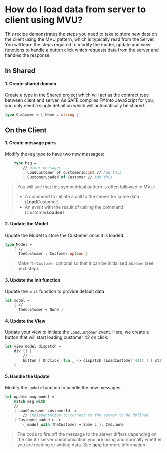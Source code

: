 # How do I load data from server to client using MVU?
This recipe demonstrates the steps you need to take to store new data on the client using the MVU pattern, which is typically read from the Server. You will learn the steps required to modify the model, update and view functions to handle a button click which requests data from the server and handles the response.

## In Shared
#### 1. Create shared domain
Create a type in the Shared project which will act as the contract type between client and server. As SAFE compiles F# into JavaScript for you, you only need a single definition which will automatically be shared.
```fsharp
type Customer = { Name : string }
```

## On the Client
#### 1. Create message pairs
Modify the `Msg` type to have two new messages:

```fsharp
    type Msg =
        // other messages ...
        | LoadCustomer of customerId:int // Add this
        | CustomerLoaded of Customer // Add this
```

> You will see that this symmetrical pattern is often followed in MVU:
>
> * A *command* to initiate a call to the server for some data (**Load**Customer)
> * An *event* with the result of calling the command (Customer**Loaded**)

#### 2. Update the Model
Update the Model to store the Customer once it is loaded:
```fsharp
type Model =
    { // ...
      TheCustomer : Customer option }
```

> Make `TheCustomer` optional so that it can be initialised as `None` (see next step).

#### 3. Update the Init function
Update the `init` function to provide default data
```fsharp
let model =
    { // ...
      TheCustomer = None }
```
#### 4. Update the View
Update your view to initiate the `LoadCustomer` event. Here, we create a button that will start loading customer 42 on click:
```fsharp
let view model dispatch =
    div [] [
        // ...
        button [ OnClick (fun _ -> dispatch (LoadCustomer 42)) ] [ str "Load Customer"]
    ]
```
#### 5. Handle the Update
Modify the `update` function to handle the new messages:
```fsharp
let update msg model =
    match msg with
    // ....
    | LoadCustomer customerId ->
        // Implementation to connect to the server to be defined.
    | CustomerLoaded c ->
        { model with TheCustomer = Some c }, Cmd.none
```

> The code to fire off the message to the server differs depending on the client / server communication you are using and normally whether you are reading or writing data. See [here](messaging.md) for more information.